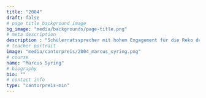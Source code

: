 ```yaml
---
title: "2004"
draft: false
# page title background image
bg_image: "media/backgrounds/page-title.png"
# meta description
description : "Schülerratssprecher mit hohem Engagement für die Reko des GCG, Organisator der Schülerdemonstrationen, Studium: Geschichte, Politikwissenschaften und Französisch in Halle, Doktorand an der Eberhard Karls Universität Tübingen"
# teacher portrait
image: "media/cantorpreis/2004_marcus_syring.png"
# course
name: "Marcus Syring"
# biography
bio: ""
# contact info
type: "cantorpreis-min"
---
```

